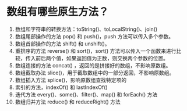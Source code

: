 # 数组有哪些原生方法？

1. 数组和字符串的转换方法：toString()、toLocalString()、join()
2. 数组尾部操作的方法 pop() 和 push()，push 方法可以传入多个参数。
3. 数组首部操作的方法 shift() 和 unshift()。
4. 重排序的方法 reverse() 和 sort()，sort() 方法可以传入一个函数来进行比较，传入前后两个值，如果返回值为正数，则交换两个参数的位置。
5. 数组连接的方法 concat() ，返回的是拼接好的数组，不影响原数组。
6. 数组截取办法 slice()，用于截取数组中的一部分返回，不影响原数组。
7. 数组插入方法 splice()，影响原数组查找特定项的
8. 索引的方法，indexOf() 和 lastIndexOf()
9. 迭代方法 every()、some()、filter()、map() 和 forEach() 方法
10. 数组归并方法 reduce() 和 reduceRight() 方法
